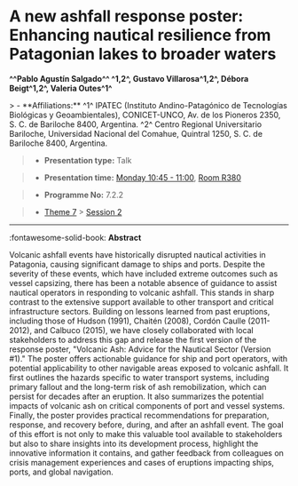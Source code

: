 # A new ashfall response poster: Enhancing nautical resilience from Patagonian lakes to broader waters

**^^Pablo Agustín Salgado^^ ^1,2^, Gustavo Villarosa^1,2^, Débora Beigt^1,2^, Valeria Outes^1^**

<!-- more -->> - **Affiliations:** ^1^ IPATEC (Instituto Andino-Patagónico de Tecnologías Biológicas y Geoambientales), CONICET-UNCO, Av. de los Pioneros 2350, S. C. de Bariloche 8400, Argentina. ^2^ Centro Regional Universitario Bariloche, Universidad Nacional del Comahue, Quintral 1250, S. C. de Bariloche 8400, Argentina.

> - **Presentation type:** Talk

> - **Presentation time:** [Monday 10:45 - 11:00](../sessions_comparison.md#__tabbed_1_5), [Room R380](../maps_venue.md#__tabbed_1_1)

> - **Programme No:** 7.2.2

> - [Theme 7](../theme7.md) > [Session 2](../sessions/session-7-2.md)

--- 

:fontawesome-solid-book: **Abstract**

Volcanic ashfall events have historically disrupted nautical activities in Patagonia, causing significant damage to ships and ports. Despite the severity of these events, which have included extreme outcomes such as vessel capsizing, there has been a notable absence of guidance to assist nautical operators in responding to volcanic ashfall. This stands in sharp contrast to the extensive support available to other transport and critical infrastructure sectors.
Building on lessons learned from past eruptions, including those of Hudson (1991), Chaitén (2008), Cordón Caulle (2011-2012), and Calbuco (2015), we have closely collaborated with local stakeholders to address this gap and release the first version of the response poster, "Volcanic Ash: Advice for the Nautical Sector (Version #1)."
The poster offers actionable guidance for ship and port operators, with potential applicability to other navigable areas exposed to volcanic ashfall. It first outlines the hazards specific to water transport systems, including primary fallout and the long-term risk of ash remobilization, which can persist for decades after an eruption. It also summarizes the potential impacts of volcanic ash on critical components of port and vessel systems. Finally, the poster provides practical recommendations for preparation, response, and recovery before, during, and after an ashfall event.
The goal of this effort is not only to make this valuable tool available to stakeholders but also to share insights into its development process, highlight the innovative information it contains, and gather feedback from colleagues on crisis management experiences and cases of eruptions impacting ships, ports, and global navigation.

